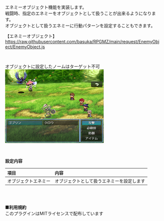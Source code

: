 エネミーオブジェクト機能を実装します。</br>
戦闘時、指定のエネミーをオブジェクトとして扱うことが出来るようになります。</br>
オブジェクトとして扱うエネミーに行動パターンを設定することもできます。

【エネミーオブジェクト】</br>
https://raw.githubusercontent.com/basuka/RPGMZ/main/request/EnemyObject/EnemyObject.js</br>

</br>

オブジェクトに設定したノームはターゲット不可</br>
![Image](/request/EnemyObject/image/image.png)</br>

</br>

<B>設定内容</B></br>

| 項目 | 内容 |
| :--- | :--- |
|オブジェクトエネミー|オブジェクトとして扱うエネミーを設定します|


</br>
</br>

<B>■利用規約</B></br>
このプラグインはMITライセンスで配布しています
